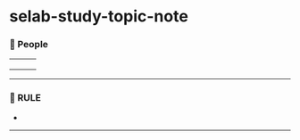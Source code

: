 # selab-study-topic-note

### 🙆 People

<div align="center">

|    |    |  | 
| :-----------------------------------: | :-----------------: | :----------------: |
||||
||||
||||

  </div>
  
---

### 🤙 RULE

- 
---
